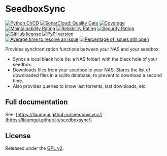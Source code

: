 # SeedboxSync

[![Python CI/CD](https://github.com/llaumgui/seedboxsync/workflows/Python%20CI/CD/badge.svg)](https://github.com/llaumgui/seedboxsync/actions?query=workflow%3A%22Python+CI%2FCD%22) [![SonarCloud: Quality Gate](https://sonarcloud.io/api/project_badges/measure?project=llaumgui:seedboxsync&metric=alert_status)](https://sonarcloud.io/dashboard?id=llaumgui:seedboxsync)
[![Coverage](https://sonarcloud.io/api/project_badges/measure?project=llaumgui%3Aseedboxsync&metric=coverage)](https://sonarcloud.io/dashboard?id=llaumgui%3Aseedboxsync)
[![Maintainability Rating](https://sonarcloud.io/api/project_badges/measure?project=llaumgui%3Aseedboxsync&metric=sqale_rating)](https://sonarcloud.io/dashboard?id=llaumgui%3Aseedboxsync) [![Reliability Rating](https://sonarcloud.io/api/project_badges/measure?project=llaumgui%3Aseedboxsync&metric=reliability_rating)](https://sonarcloud.io/dashboard?id=llaumgui%3Aseedboxsync) [![Security Rating](https://sonarcloud.io/api/project_badges/measure?project=llaumgui%3Aseedboxsync&metric=security_rating)](https://sonarcloud.io/dashboard?id=llaumgui%3Aseedboxsync)<br />
[![GitHub license](https://img.shields.io/github/license/llaumgui/seedboxsync.svg)](https://github.com/llaumgui/seedboxsync/blob/master/LICENSE)
[![PyPI version](https://badge.fury.io/py/seedboxsync.svg)](https://pypi.python.org/pypi/seedboxsync)<br />
[![Average time to resolve an issue](http://isitmaintained.com/badge/resolution/llaumgui/seedboxsync.svg)](http://isitmaintained.com/project/llaumgui/seedboxsync "Average time to resolve an issue")
[![Percentage of issues still open](http://isitmaintained.com/badge/open/llaumgui/seedboxsync.svg)](http://isitmaintained.com/project/llaumgui/seedboxsync "Percentage of issues still open")

Provides synchronization functions between your NAS and your seedbox:

* Syncs a local black hole (ie: a NAS folder) with the black hole of your seedbox.
* Downloads files from your seedbox to your NAS. Stores the list of downloaded files in a sqlite database, to prevent to download a second time.
* Also provides queries to know last torrents, last downloads, etc.

## Full documentation

See: [https://llaumgui.github.io/seedboxsync/](https://llaumgui.github.io/seedboxsync/)

## License

Released under the [GPL v2](http://opensource.org/licenses/GPL-2.0).

